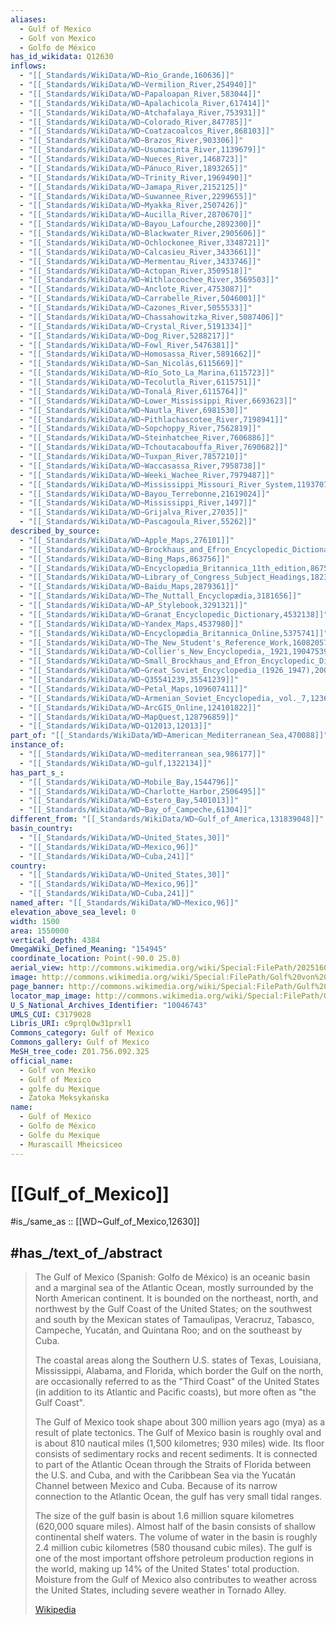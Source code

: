 ```yaml
---
aliases:
  - Gulf of Mexico
  - Golf von Mexico
  - Golfo de México
has_id_wikidata: Q12630
inflows:
  - "[[_Standards/WikiData/WD~Rio_Grande,160636]]"
  - "[[_Standards/WikiData/WD~Vermilion_River,254940]]"
  - "[[_Standards/WikiData/WD~Papaloapan_River,583044]]"
  - "[[_Standards/WikiData/WD~Apalachicola_River,617414]]"
  - "[[_Standards/WikiData/WD~Atchafalaya_River,753931]]"
  - "[[_Standards/WikiData/WD~Colorado_River,847785]]"
  - "[[_Standards/WikiData/WD~Coatzacoalcos_River,868103]]"
  - "[[_Standards/WikiData/WD~Brazos_River,903306]]"
  - "[[_Standards/WikiData/WD~Usumacinta_River,1139679]]"
  - "[[_Standards/WikiData/WD~Nueces_River,1468723]]"
  - "[[_Standards/WikiData/WD~Pánuco_River,1893265]]"
  - "[[_Standards/WikiData/WD~Trinity_River,1969490]]"
  - "[[_Standards/WikiData/WD~Jamapa_River,2152125]]"
  - "[[_Standards/WikiData/WD~Suwannee_River,2299655]]"
  - "[[_Standards/WikiData/WD~Myakka_River,2507426]]"
  - "[[_Standards/WikiData/WD~Aucilla_River,2870670]]"
  - "[[_Standards/WikiData/WD~Bayou_Lafourche,2892300]]"
  - "[[_Standards/WikiData/WD~Blackwater_River,2905606]]"
  - "[[_Standards/WikiData/WD~Ochlockonee_River,3348721]]"
  - "[[_Standards/WikiData/WD~Calcasieu_River,3433661]]"
  - "[[_Standards/WikiData/WD~Mermentau_River,3433746]]"
  - "[[_Standards/WikiData/WD~Actopan_River,3509518]]"
  - "[[_Standards/WikiData/WD~Withlacoochee_River,3569503]]"
  - "[[_Standards/WikiData/WD~Anclote_River,4753087]]"
  - "[[_Standards/WikiData/WD~Carrabelle_River,5046001]]"
  - "[[_Standards/WikiData/WD~Cazones_River,5055533]]"
  - "[[_Standards/WikiData/WD~Chassahowitzka_River,5087406]]"
  - "[[_Standards/WikiData/WD~Crystal_River,5191334]]"
  - "[[_Standards/WikiData/WD~Dog_River,5288217]]"
  - "[[_Standards/WikiData/WD~Fowl_River,5476381]]"
  - "[[_Standards/WikiData/WD~Homosassa_River,5891662]]"
  - "[[_Standards/WikiData/WD~San_Nicolás,6115669]]"
  - "[[_Standards/WikiData/WD~Río_Soto_La_Marina,6115723]]"
  - "[[_Standards/WikiData/WD~Tecolutla_River,6115751]]"
  - "[[_Standards/WikiData/WD~Tonalá_River,6115764]]"
  - "[[_Standards/WikiData/WD~Lower_Mississippi_River,6693623]]"
  - "[[_Standards/WikiData/WD~Nautla_River,6981530]]"
  - "[[_Standards/WikiData/WD~Pithlachascotee_River,7198941]]"
  - "[[_Standards/WikiData/WD~Sopchoppy_River,7562819]]"
  - "[[_Standards/WikiData/WD~Steinhatchee_River,7606886]]"
  - "[[_Standards/WikiData/WD~Tchoutacabouffa_River,7690682]]"
  - "[[_Standards/WikiData/WD~Tuxpan_River,7857210]]"
  - "[[_Standards/WikiData/WD~Waccasassa_River,7958738]]"
  - "[[_Standards/WikiData/WD~Weeki_Wachee_River,7979487]]"
  - "[[_Standards/WikiData/WD~Mississippi_Missouri_River_System,11937078]]"
  - "[[_Standards/WikiData/WD~Bayou_Terrebonne,21619024]]"
  - "[[_Standards/WikiData/WD~Mississippi_River,1497]]"
  - "[[_Standards/WikiData/WD~Grijalva_River,27035]]"
  - "[[_Standards/WikiData/WD~Pascagoula_River,55262]]"
described_by_source:
  - "[[_Standards/WikiData/WD~Apple_Maps,276101]]"
  - "[[_Standards/WikiData/WD~Brockhaus_and_Efron_Encyclopedic_Dictionary,602358]]"
  - "[[_Standards/WikiData/WD~Bing_Maps,863756]]"
  - "[[_Standards/WikiData/WD~Encyclopædia_Britannica_11th_edition,867541]]"
  - "[[_Standards/WikiData/WD~Library_of_Congress_Subject_Headings,1823134]]"
  - "[[_Standards/WikiData/WD~Baidu_Maps,2879361]]"
  - "[[_Standards/WikiData/WD~The_Nuttall_Encyclopædia,3181656]]"
  - "[[_Standards/WikiData/WD~AP_Stylebook,3291321]]"
  - "[[_Standards/WikiData/WD~Granat_Encyclopedic_Dictionary,4532138]]"
  - "[[_Standards/WikiData/WD~Yandex_Maps,4537980]]"
  - "[[_Standards/WikiData/WD~Encyclopædia_Britannica_Online,5375741]]"
  - "[[_Standards/WikiData/WD~The_New_Student's_Reference_Work,16082057]]"
  - "[[_Standards/WikiData/WD~Collier's_New_Encyclopedia,_1921,19047539]]"
  - "[[_Standards/WikiData/WD~Small_Brockhaus_and_Efron_Encyclopedic_Dictionary,19180675]]"
  - "[[_Standards/WikiData/WD~Great_Soviet_Encyclopedia_(1926_1947),20078554]]"
  - "[[_Standards/WikiData/WD~Q35541239,35541239]]"
  - "[[_Standards/WikiData/WD~Petal_Maps,109607411]]"
  - "[[_Standards/WikiData/WD~Armenian_Soviet_Encyclopedia,_vol._7,123625363]]"
  - "[[_Standards/WikiData/WD~ArcGIS_Online,124101822]]"
  - "[[_Standards/WikiData/WD~MapQuest,128796859]]"
  - "[[_Standards/WikiData/WD~Q12013,12013]]"
part_of: "[[_Standards/WikiData/WD~American_Mediterranean_Sea,470088]]"
instance_of:
  - "[[_Standards/WikiData/WD~mediterranean_sea,986177]]"
  - "[[_Standards/WikiData/WD~gulf,1322134]]"
has_part_s_:
  - "[[_Standards/WikiData/WD~Mobile_Bay,1544796]]"
  - "[[_Standards/WikiData/WD~Charlotte_Harbor,2506495]]"
  - "[[_Standards/WikiData/WD~Estero_Bay,5401013]]"
  - "[[_Standards/WikiData/WD~Bay_of_Campeche,61304]]"
different_from: "[[_Standards/WikiData/WD~Gulf_of_America,131839048]]"
basin_country:
  - "[[_Standards/WikiData/WD~United_States,30]]"
  - "[[_Standards/WikiData/WD~Mexico,96]]"
  - "[[_Standards/WikiData/WD~Cuba,241]]"
country:
  - "[[_Standards/WikiData/WD~United_States,30]]"
  - "[[_Standards/WikiData/WD~Mexico,96]]"
  - "[[_Standards/WikiData/WD~Cuba,241]]"
named_after: "[[_Standards/WikiData/WD~Mexico,96]]"
elevation_above_sea_level: 0
width: 1500
area: 1550000
vertical_depth: 4384
OmegaWiki_Defined_Meaning: "154945"
coordinate_location: Point(-90.0 25.0)
aerial_view: http://commons.wikimedia.org/wiki/Special:FilePath/20251601846%20GOES19-ABI-ga-GEOCOLOR-4000x4000.jpg
image: http://commons.wikimedia.org/wiki/Special:FilePath/Golf%20von%20Mexiko%20NASA%20World%20Wind%20Globe.jpg
page_banner: http://commons.wikimedia.org/wiki/Special:FilePath/Gulf%20of%20Mexico%20banner.jpg
locator_map_image: http://commons.wikimedia.org/wiki/Special:FilePath/Gulf%20of%20Mexico%20in%20its%20region.svg
U_S_National_Archives_Identifier: "10046743"
UMLS_CUI: C3179028
Libris_URI: c9prql0w31prxl1
Commons_category: Gulf of Mexico
Commons_gallery: Gulf of Mexico
MeSH_tree_code: Z01.756.092.325
official_name:
  - Golf von Mexiko
  - Gulf of Mexico
  - golfe du Mexique
  - Zatoka Meksykańska
name:
  - Gulf of Mexico
  - Golfo de México
  - Golfe du Mexique
  - Murascaill Mheicsiceo
---
```


# [[Gulf_of_Mexico]] 

#is_/same_as :: [[WD~Gulf_of_Mexico,12630]] 

## #has_/text_of_/abstract 

> The Gulf of Mexico (Spanish: Golfo de México) is an oceanic basin 
> and a marginal sea of the Atlantic Ocean, mostly surrounded by the North American continent. 
> It is bounded on the northeast, north, and northwest by the Gulf Coast of the United States; 
> on the southwest and south by the Mexican states of 
> Tamaulipas, Veracruz, Tabasco, Campeche, Yucatán, and Quintana Roo; 
> and on the southeast by Cuba. 
> 
> The coastal areas along the Southern U.S. states of 
> Texas, Louisiana, Mississippi, Alabama, and Florida, 
> which border the Gulf on the north, are occasionally referred to as 
> the "Third Coast" of the United States (in addition to its Atlantic and Pacific coasts), 
> but more often as "the Gulf Coast".
>
> The Gulf of Mexico took shape about 300 million years ago (mya) as a result of plate tectonics. The Gulf of Mexico basin is roughly oval and is about 810 nautical miles (1,500 kilometres; 930 miles) wide. Its floor consists of sedimentary rocks and recent sediments. It is connected to part of the Atlantic Ocean through the Straits of Florida between the U.S. and Cuba, and with the Caribbean Sea via the Yucatán Channel between Mexico and Cuba. Because of its narrow connection to the Atlantic Ocean, the gulf has very small tidal ranges.
>
> The size of the gulf basin is about 1.6 million square kilometres (620,000 square miles). Almost half of the basin consists of shallow continental shelf waters. The volume of water in the basin is roughly 2.4 million cubic kilometres (580 thousand cubic miles). The gulf is one of the most important offshore petroleum production regions in the world, making up 14% of the United States' total production. Moisture from the Gulf of Mexico also contributes to weather across the United States, including severe weather in Tornado Alley.
>
> [Wikipedia](https://en.wikipedia.org/wiki/Gulf%20of%20Mexico) 

